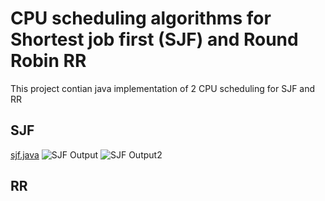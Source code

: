 # CPU scheduling algorithms for Shortest job first (SJF) and Round Robin RR
This project contian java implementation of 2 CPU scheduling for SJF and RR
## SJF
<a href= "https://github.com/mohamedelsayed112/Assignment/blob/main/SJF/src/com/company/Main.java">sjf.java</a>
![SJF Output](https://user-images.githubusercontent.com/128168258/225961801-bfe7d7cd-3a22-4227-95ec-967b444b2289.png)
![SJF Output2](https://user-images.githubusercontent.com/128168258/225962119-78626f68-92d1-4258-a93b-5b9d02bbc247.png)
## RR
